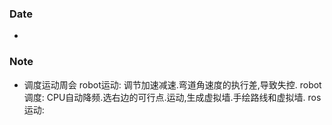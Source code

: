 ### Date
- 

### Note
- 调度运动周会
robot运动: 调节加速减速.弯道角速度的执行差,导致失控.
robot调度: CPU自动降频.选右边的可行点.运动,生成虚拟墙.手绘路线和虚拟墙.
ros  运动: 
